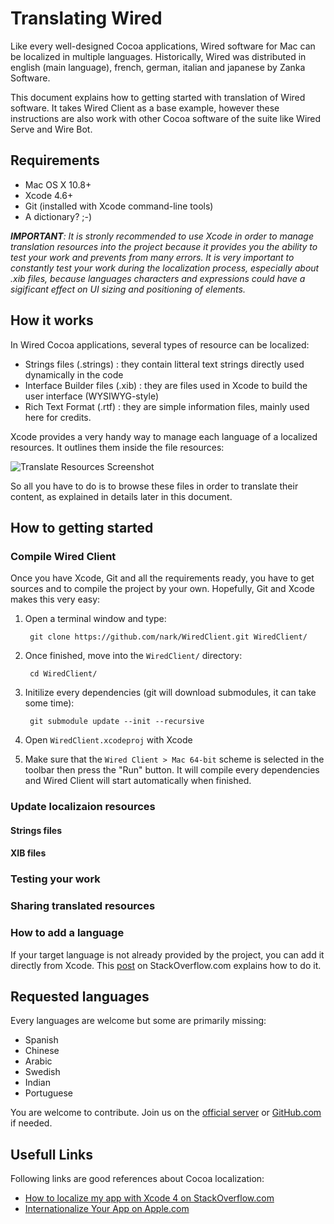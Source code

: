 # Translating Wired

Like every well-designed Cocoa applications, Wired software for Mac can be localized in multiple languages. Historically, Wired was distributed in english (main language), french, german, italian and japanese by Zanka Software.

This document explains how to getting started with translation of Wired software. It takes Wired Client as a base example, however these instructions are also work with other Cocoa software of the suite like Wired Serve and Wire Bot.

## Requirements

* Mac OS X 10.8+
* Xcode 4.6+
* Git (installed with Xcode command-line tools)
* A dictionary? ;-)

***IMPORTANT**: It is stronly recommended to use Xcode in order to manage translation resources into the project because it provides you the ability to test your work and prevents from many errors. It is very important to constantly test your work during the localization process, especially about .xib files, because languages characters and expressions could have a sigificant effect on UI sizing and positioning of elements.*

## How it works

In Wired Cocoa applications, several types of resource can be localized:

* Strings files (.strings) : they contain litteral text strings directly used dynamically in the code
* Interface Builder files (.xib) : they are files used in Xcode to build the user interface (WYSIWYG-style)
* Rich Text Format (.rtf) : they are simple information files, mainly used here for credits.

Xcode provides a very handy way to manage each language of a localized resources. It outlines them inside the file resources:

![Translate Resources Screenshot](img/translate_resources.png)

So all you have to do is to browse these files in order to translate their content, as explained in details later in this document.

## How to getting started

### Compile Wired Client

Once you have Xcode, Git and all the requirements ready, you have to get sources and to compile the project by your own. Hopefully, Git and Xcode makes this very easy:

1. Open a terminal window and type:

		git clone https://github.com/nark/WiredClient.git WiredClient/
		
2. Once finished, move into the `WiredClient/` directory:

		cd WiredClient/
		
3. Initilize every dependencies (git will download submodules, it can take some time):

		git submodule update --init --recursive
		
4. Open `WiredClient.xcodeproj` with Xcode
5. Make sure that the `Wired Client > Mac 64-bit` scheme is selected in the toolbar then press the "Run" button. It will compile every dependencies and Wired Client will start automatically when finished.

### Update localizaion resources

#### Strings files

#### XIB files

### Testing your work

### Sharing translated resources

### How to add a language 

If your target language is not already provided by the project, you can add it directly from Xcode.  This [post](http://stackoverflow.com/questions/5349066/how-to-localize-my-app-with-xcode-4) on StackOverflow.com explains how to do it.

## Requested languages

Every languages are welcome but some are primarily missing:

* Spanish
* Chinese
* Arabic
* Swedish
* Indian
* Portuguese

You are welcome to contribute. Join us on the [official server](contacts.html#official) or [GitHub.com](https://github.com/nark) if needed.


## Usefull Links

Following links are good references about Cocoa localization:

* [How to localize my app with Xcode 4 on StackOverflow.com](http://stackoverflow.com/questions/5349066/how-to-localize-my-app-with-xcode-4)
* [Internationalize Your App on Apple.com](http://developer.apple.com/library/ios/#referencelibrary/GettingStarted/RoadMapiOS/chapters/InternationalizeYourApp/InternationalizeYourApp/InternationalizeYourApp.html)





